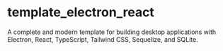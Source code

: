 # template_electron_react
A complete and modern template for building desktop applications with Electron, React, TypeScript, Tailwind CSS, Sequelize, and SQLite.

